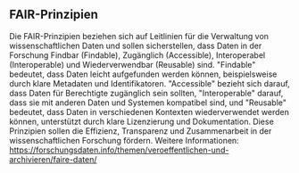 ## FAIR-Prinzipien
Die FAIR-Prinzipien beziehen sich auf Leitlinien für die Verwaltung von wissenschaftlichen Daten und sollen sicherstellen, dass Daten in der Forschung Findbar (Findable), Zugänglich (Accessible), Interoperabel (Interoperable) und Wiederverwendbar (Reusable) sind. "Findable" bedeutet, dass Daten leicht aufgefunden werden können, beispielsweise durch klare Metadaten und Identifikatoren. "Accessible" bezieht sich darauf, dass Daten für Berechtigte zugänglich sein sollten, "Interoperable" darauf, dass sie mit anderen Daten und Systemen kompatibel sind, und "Reusable" bedeutet, dass Daten in verschiedenen Kontexten wiederverwendet werden können, unterstützt durch klare Lizenzierung und Dokumentation. Diese Prinzipien sollen die Effizienz, Transparenz und Zusammenarbeit in der wissenschaftlichen Forschung fördern.
Weitere Informationen: https://forschungsdaten.info/themen/veroeffentlichen-und-archivieren/faire-daten/ 
